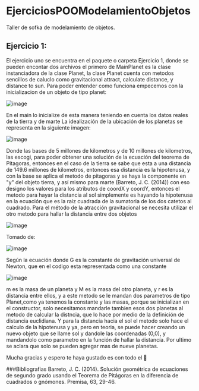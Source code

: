 # EjerciciosPOOModelamientoObjetos
Taller de sofka de modelamiento de objetos.
## Ejercicio 1:
El ejercicio uno se encuentra en el paquete o carpeta Ejercicio 1, donde se pueden encontar dos archivos
el primero de MainPlanet es la clase instanciadora de la clase Planet, la clase Planet cuenta con metodos sencillos
de caluclo como gravitacional attract, calculate distance, y distance to sun. Para poder entender como funciona empecemos
con la inicializacion de un objeto de tipo planet:

![image](https://user-images.githubusercontent.com/113210248/198083504-0d7f4497-4402-4ded-80f6-150456132195.png)

En el main lo inicialize de esta manera teniendo en cuenta los datos reales de la tierra y de marte
La idealización de la ubicación de los planetas se representa en la siguiente imagen:

![image](https://user-images.githubusercontent.com/113210248/198122129-eeb8e947-c442-4a6f-8acc-aeff59116c59.png)

Donde las bases de 5 millones de kilometros y de 10 millones de kilometros, las escogi, para poder obtener una solución
de la ecuación del teorema de Pitagoras, entonces en el caso de la tierra se sabe que esta a una distancia de 149.6 
millones de kilometros, entonces esa distancia es la hipotenusa, y con la base se aplica el metodo de pitagoras
y se haya la componente en "y" del objeto tierra, y así mismo para marte (Barreto, J. C. (2014))
con eso designo los valores para los atributos de coordX y coordY, entonces el metodo para hayar la distancia
al sol simplemente es hayando la hipotenusa en la ecuación que es la raiz cuadrada de la sumatoria de los dos
catetos al cuadrado.
Para el método de la atracción gravitacional se necesita utilizar el otro metodo para hallar la distancia entre dos objetos

![image](https://user-images.githubusercontent.com/113210248/198124595-65d55ff0-f0d7-48b0-b379-fe20084aaff9.png)

Tomado de:

![image](https://user-images.githubusercontent.com/113210248/198125365-ce5b58a9-21f3-4fc6-b912-626e5a170f07.png)

Según la ecuación donde G es la constante de gravitación universal de Newton, que en el codigo esta representada como una constante

![image](https://user-images.githubusercontent.com/113210248/198126018-fb7897dc-dab0-43a7-b225-10b37d2923de.png)

m es la masa de un planeta y M es la masa del otro planeta, y r es la distancia entre ellos, y a este metodo se le mandan dos parametros
de tipo Planet,como ya tenemos la constante y las masas, porque se inicializan en el constructor, solo necesitamos mandarle tambien
esos dos planetas al metodo de calcular la distncia, que lo hace por medio de la definición de distancia euclidiana.
Y para la distancia hacia el sol el metodo solo hace el calculo de la hipotenusa y ya, pero en teoria, se puede hacer creando un nuevo objeto
que se llame sol y dandole las coordenadas (0,0), y mandandolo como parametro en la función de hallar la distancía.
Por ultimo se aclara que solo se pueden agregar mas de nueve planetas.













Mucha gracias y espero te haya gustado es con todo el  💖

###Bibliografias
Barreto, J. C. (2014). Solución geométrica de ecuaciones de segundo grado usando el Teorema de Pitágoras en la diferencia de cuadrados o gnómones. Premisa, 63, 29-46.
